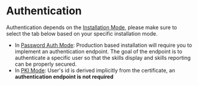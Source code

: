 # Authentication

<conditional visibilityFlag="allAuthModes">

Authentication depends on the [Installation Mode](/dashboard/install-guide/installModes.html#password-auth-mode), please make sure to select 
the tab below based on your specific installation mode. 
- In [Password Auth Mode](/dashboard/install-guide/installModes.html#passwordauth-mode): Production based installation will require you to implement an authentication endpoint. The goal of the endpoint is to authenticate a specific user so that the skills display and skills reporting can be properly secured.
- In [PKI Mode](/dashboard/install-guide/installModes.html#pki-auth-mode): User's id is derived implicitly from the certificate, an **authentication endpoint is not required**  

</conditional>

<form-and-pki 
    pki-path="/skills-client/auth/authPKI.html"
    form-path="/skills-client/auth/authForm.html"/>

